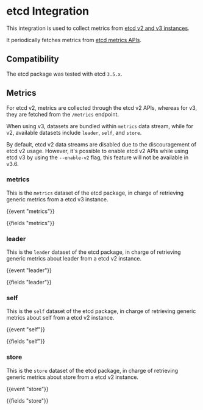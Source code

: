 # etcd Integration

This integration is used to collect metrics from [etcd v2 and v3 instances](https://etcd.io/).

It periodically fetches metrics from [etcd metrics APIs](https://etcd.io/docs/v3.1/op-guide/monitoring/). 

## Compatibility

The etcd package was tested with etcd `3.5.x`.

## Metrics

For etcd v2, metrics are collected through the etcd v2 APIs, whereas for v3, they are fetched from the `/metrics` endpoint.

When using v3, datasets are bundled within `metrics` data stream, while for v2, available datasets include `leader`, `self`, and `store`.

By default, etcd v2 data streams are disabled due to the discouragement of etcd v2 usage. However, it's possible to enable etcd v2 APIs while using etcd v3 by using the `--enable-v2` flag, this feature will not be available in v3.6.

### metrics

This is the `metrics` dataset of the etcd package, in charge of retrieving generic metrics from a etcd v3 instance.

{{event "metrics"}}

{{fields "metrics"}}

### leader

This is the `leader` dataset of the etcd package, in charge of retrieving generic metrics about leader from a etcd v2 instance.

{{event "leader"}}

{{fields "leader"}}

### self

This is the `self` dataset of the etcd package, in charge of retrieving generic metrics about self from a etcd v2 instance.

{{event "self"}}

{{fields "self"}}

### store

This is the `store` dataset of the etcd package, in charge of retrieving generic metrics about store from a etcd v2 instance.

{{event "store"}}

{{fields "store"}}